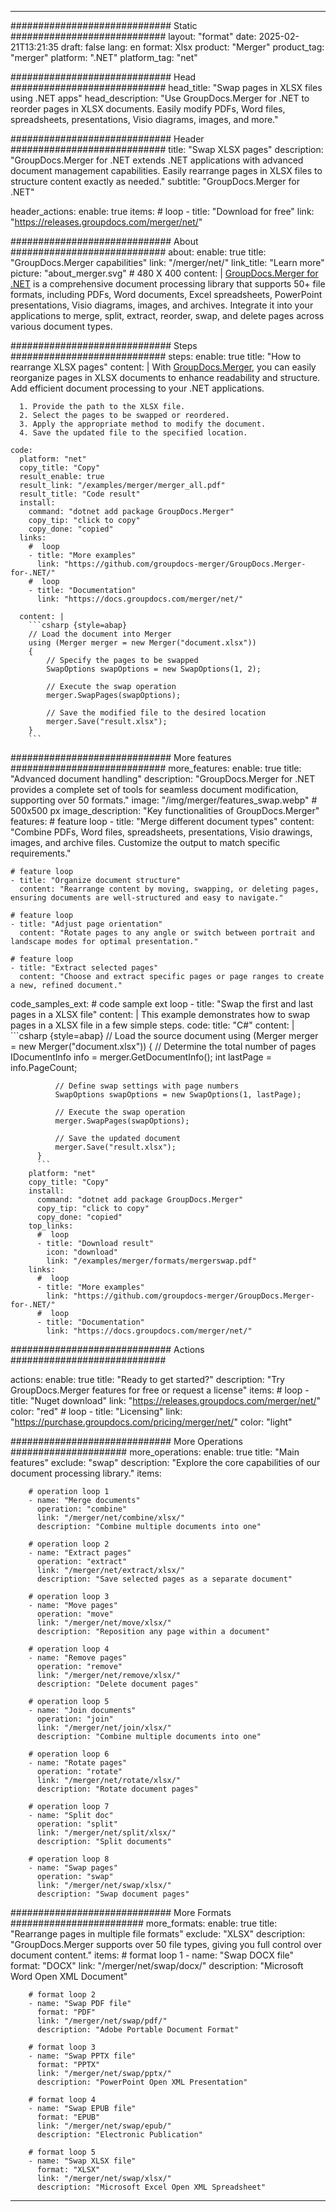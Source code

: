 
---
############################# Static ############################
layout: "format"
date:  2025-02-21T13:21:35
draft: false
lang: en
format: Xlsx
product: "Merger"
product_tag: "merger"
platform: ".NET"
platform_tag: "net"

############################# Head ############################
head_title: "Swap pages in XLSX files using .NET apps"
head_description: "Use GroupDocs.Merger for .NET to reorder pages in XLSX documents. Easily modify PDFs, Word files, spreadsheets, presentations, Visio diagrams, images, and more."

############################# Header ############################
title: "Swap XLSX pages" 
description: "GroupDocs.Merger for .NET extends .NET applications with advanced document management capabilities. Easily rearrange pages in XLSX files to structure content exactly as needed."
subtitle: "GroupDocs.Merger for .NET" 

header_actions:
  enable: true
  items:
    #  loop
    - title: "Download for free"
      link: "https://releases.groupdocs.com/merger/net/"
      
############################# About ############################
about:
    enable: true
    title: "GroupDocs.Merger capabilities"
    link: "/merger/net/"
    link_title: "Learn more"
    picture: "about_merger.svg" # 480 X 400
    content: |
       [GroupDocs.Merger for .NET](/merger/net/) is a comprehensive document processing library that supports 50+ file formats, including PDFs, Word documents, Excel spreadsheets, PowerPoint presentations, Visio diagrams, images, and archives. Integrate it into your applications to merge, split, extract, reorder, swap, and delete pages across various document types.

############################# Steps ############################
steps:
    enable: true
    title: "How to rearrange XLSX pages"
    content: |
      With [GroupDocs.Merger](/merger/net/), you can easily reorganize pages in XLSX documents to enhance readability and structure. Add efficient document processing to your .NET applications.
      
      1. Provide the path to the XLSX file.
      2. Select the pages to be swapped or reordered.
      3. Apply the appropriate method to modify the document.
      4. Save the updated file to the specified location.
   
    code:
      platform: "net"
      copy_title: "Copy"
      result_enable: true
      result_link: "/examples/merger/merger_all.pdf"
      result_title: "Code result"
      install:
        command: "dotnet add package GroupDocs.Merger"
        copy_tip: "click to copy"
        copy_done: "copied"
      links:
        #  loop
        - title: "More examples"
          link: "https://github.com/groupdocs-merger/GroupDocs.Merger-for-.NET/"
        #  loop
        - title: "Documentation"
          link: "https://docs.groupdocs.com/merger/net/"
          
      content: |
        ```csharp {style=abap}
        // Load the document into Merger
        using (Merger merger = new Merger("document.xlsx"))
        {
            // Specify the pages to be swapped
            SwapOptions swapOptions = new SwapOptions(1, 2);

            // Execute the swap operation
            merger.SwapPages(swapOptions);

            // Save the modified file to the desired location
            merger.Save("result.xlsx");
        }
        ```            

############################# More features ############################
more_features:
  enable: true
  title: "Advanced document handling"
  description: "GroupDocs.Merger for .NET provides a complete set of tools for seamless document modification, supporting over 50 formats."
  image: "/img/merger/features_swap.webp" # 500x500 px
  image_description: "Key functionalities of GroupDocs.Merger"
  features:
    # feature loop
    - title: "Merge different document types"
      content: "Combine PDFs, Word files, spreadsheets, presentations, Visio drawings, images, and archive files. Customize the output to match specific requirements."

    # feature loop
    - title: "Organize document structure"
      content: "Rearrange content by moving, swapping, or deleting pages, ensuring documents are well-structured and easy to navigate."

    # feature loop
    - title: "Adjust page orientation"
      content: "Rotate pages to any angle or switch between portrait and landscape modes for optimal presentation."

    # feature loop
    - title: "Extract selected pages"
      content: "Choose and extract specific pages or page ranges to create a new, refined document."
      
  code_samples_ext:
    # code sample ext loop
    - title: "Swap the first and last pages in a XLSX file"
      content: |
        This example demonstrates how to swap pages in a XLSX file in a few simple steps.
      code:
        title: "C#"
        content: |
          ```csharp {style=abap}
          // Load the source document
          using (Merger merger = new Merger("document.xlsx"))
          {
              // Determine the total number of pages
              IDocumentInfo info = merger.GetDocumentInfo();
              int lastPage = info.PageCount;

              // Define swap settings with page numbers
              SwapOptions swapOptions = new SwapOptions(1, lastPage);
          
              // Execute the swap operation
              merger.SwapPages(swapOptions);

              // Save the updated document
              merger.Save("result.xlsx");
          }
          ```
        platform: "net"
        copy_title: "Copy"
        install:
          command: "dotnet add package GroupDocs.Merger"
          copy_tip: "click to copy"
          copy_done: "copied"
        top_links:
          #  loop
          - title: "Download result"
            icon: "download"
            link: "/examples/merger/formats/mergerswap.pdf"
        links:
          #  loop
          - title: "More examples"
            link: "https://github.com/groupdocs-merger/GroupDocs.Merger-for-.NET/"
          #  loop
          - title: "Documentation"
            link: "https://docs.groupdocs.com/merger/net/"
            

            


############################# Actions ############################

actions:
  enable: true
  title: "Ready to get started?"
  description: "Try GroupDocs.Merger features for free or request a license"
  items:
    #  loop
    - title: "Nuget download"
      link: "https://releases.groupdocs.com/merger/net/"
      color: "red"
        #  loop
    - title: "Licensing"
      link: "https://purchase.groupdocs.com/pricing/merger/net/"
      color: "light"


############################# More Operations #####################
more_operations:
    enable: true
    title: "Main features"
    exclude: "swap"
    description: "Explore the core capabilities of our document processing library."
    items: 
          
        # operation loop 1
        - name: "Merge documents"
          operation: "combine"
          link: "/merger/net/combine/xlsx/"
          description: "Combine multiple documents into one"

        # operation loop 2
        - name: "Extract pages"
          operation: "extract"
          link: "/merger/net/extract/xlsx/"
          description: "Save selected pages as a separate document"

        # operation loop 3
        - name: "Move pages"
          operation: "move"
          link: "/merger/net/move/xlsx/"
          description: "Reposition any page within a document"

        # operation loop 4
        - name: "Remove pages"
          operation: "remove"
          link: "/merger/net/remove/xlsx/"
          description: "Delete document pages"

        # operation loop 5
        - name: "Join documents"
          operation: "join"
          link: "/merger/net/join/xlsx/"
          description: "Combine multiple documents into one"

        # operation loop 6
        - name: "Rotate pages"
          operation: "rotate"
          link: "/merger/net/rotate/xlsx/"
          description: "Rotate document pages"

        # operation loop 7
        - name: "Split doc"
          operation: "split"
          link: "/merger/net/split/xlsx/"
          description: "Split documents"

        # operation loop 8
        - name: "Swap pages"
          operation: "swap"
          link: "/merger/net/swap/xlsx/"
          description: "Swap document pages"
          
        
          
############################# More Formats ########################
more_formats:
    enable: true
    title: "Rearrange pages in multiple file formats"
    exclude: "XLSX"
    description: "GroupDocs.Merger supports over 50 file types, giving you full control over document content."
    items: 
        # format loop 1
        - name: "Swap DOCX file"
          format: "DOCX"
          link: "/merger/net/swap/docx/"
          description: "Microsoft Word Open XML Document"
          
        # format loop 2
        - name: "Swap PDF file"
          format: "PDF"
          link: "/merger/net/swap/pdf/"
          description: "Adobe Portable Document Format"
          
        # format loop 3
        - name: "Swap PPTX file"
          format: "PPTX"
          link: "/merger/net/swap/pptx/"
          description: "PowerPoint Open XML Presentation"

        # format loop 4
        - name: "Swap EPUB file"
          format: "EPUB"
          link: "/merger/net/swap/epub/"
          description: "Electronic Publication"
          
        # format loop 5
        - name: "Swap XLSX file"
          format: "XLSX"
          link: "/merger/net/swap/xlsx/"
          description: "Microsoft Excel Open XML Spreadsheet"
  

---
